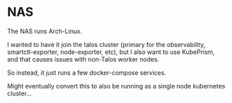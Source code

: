 # NAS

The NAS runs Arch-Linux.

I wanted to have it join the talos cluster (primary for the observability, smartctl-exporter, node-exporter, etc), but I also want to use KubePrism, and that causes issues with non-Talos worker nodes.

So instead, it just runs a few docker-compose services.

Might eventually convert this to also be running as a single node kubernetes cluster...
